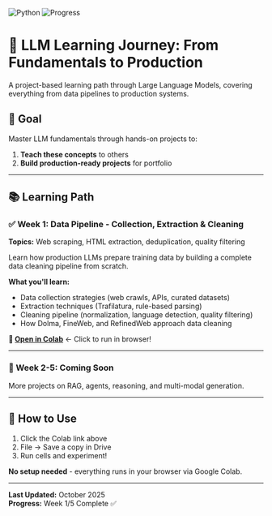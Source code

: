![Python](https://img.shields.io/badge/python-3.9+-blue.svg)
![Progress](https://img.shields.io/badge/progress-1%2F5%20weeks-orange.svg)

# 🤖 LLM Learning Journey: From Fundamentals to Production

A project-based learning path through Large Language Models, covering everything from data pipelines to production systems.

## 🎯 Goal

Master LLM fundamentals through hands-on projects to:
1. **Teach these concepts** to others
2. **Build production-ready projects** for portfolio

---

## 📚 Learning Path

### ✅ Week 1: Data Pipeline - Collection, Extraction & Cleaning

**Topics:** Web scraping, HTML extraction, deduplication, quality filtering

Learn how production LLMs prepare training data by building a complete data cleaning pipeline from scratch.

**What you'll learn:**
- Data collection strategies (web crawls, APIs, curated datasets)
- Extraction techniques (Trafilatura, rule-based parsing)
- Cleaning pipeline (normalization, language detection, quality filtering)
- How Dolma, FineWeb, and RefinedWeb approach data cleaning

**📓 [Open in Colab](https://colab.research.google.com/github/YOUR-USERNAME/llm-learning-journey/blob/main/week-01-data-pipeline/LLM_Data_Cleaning_Pipeline.ipynb)** ← Click to run in browser!

---

### 🚧 Week 2-5: Coming Soon

More projects on RAG, agents, reasoning, and multi-modal generation.

---

## 🚀 How to Use

1. Click the Colab link above
2. File → Save a copy in Drive
3. Run cells and experiment!

**No setup needed** - everything runs in your browser via Google Colab.

---

**Last Updated:** October 2025  
**Progress:** Week 1/5 Complete ✅

